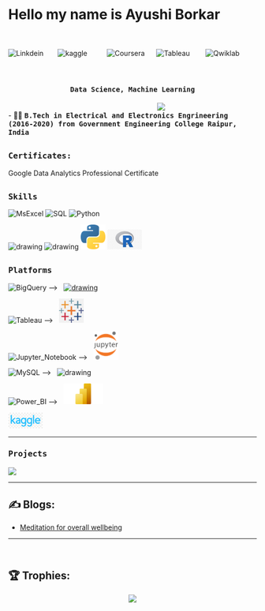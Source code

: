 # Hello my name is Ayushi Borkar
<br><br>
<a href="https://www.linkedin.com/in/ayushi-borkar-387a52168">
  <img align="left" alt="Linkdein" width="100px" src="https://img.shields.io/badge/Linkedin-0A66C2?style=for-the-badge&logo=Linkedin&logoColor=white" />
</a>
<a href="https://www.kaggle.com/ayushiborkar">
  <img align="left" alt="kaggle" width="100px" src="https://img.shields.io/badge/kaggle-E4405F?style=for-the-badge&logo=kaggle&logoColor=white" />
</a>
<a href="https://www.coursera.org/user/4595ed35a2170f3fa593b2fbd2cfe252">
  <img align="left" alt="Coursera" width="100px" src="https://img.shields.io/badge/Coursera-0056D2?style=for-the-badge&logo=Coursera&logoColor=white" />
</a>
<a href="https://public.tableau.com/app/profile/ayushi5056/vizzes">
  <img align="left" alt="Tableau" width="100px" src="https://img.shields.io/badge/Tableau-E4405F?style=for-the-badge&logo=tableau&logoColor=white" />
</a>
<a href="https://www.cloudskillsboost.google/public_profiles/8cafa979-ec4b-4ade-b1db-dad4e6b58094">
  <img align="left" alt="Qwiklab" width="100px" src="https://img.shields.io/badge/Qwiklabs-F5CD0E?style=for-the-badge&logo=Qwiklabs&logoColor=black" />
</a>
<br><br>

# <p align="center"><h4 align="center"><samp> Data Science, Machine Learning </samp></h4></p>

<div>
  <img align="right" src="https://github.com/ayushiborkar/ayushiborkar/blob/main/data_scene.gif" width="40%"/>
  <br>
- 👨‍🎓 <samp><b>B.Tech in Electrical and Electronics Engrineering (2016-2020) from Government Engineering College Raipur, India</b>
</div>

##

<div>
<h3><b><samp>Certificates:</samp></b></h3>
Google Data Analytics Professional Certificate 
   <a href="https://www.coursera.org/account/accomplishments/verify/AZ9MJ78RV879">
   </a>
</div>

##
<h3><b><samp>Skills</samp></b></h3>

![MsExcel](https://img.shields.io/badge/MsExcel-4479A1?style=flat-square&logo=MsExcel&logoColor=white)
![SQL](https://img.shields.io/badge/SQL-3776AB?style=flat-square&logo=SQL&logoColor=white)
![Python](https://img.shields.io/badge/Python-3776AB?style=flat-square&logo=Python&logoColor=white)

<span> 
<img src="https://github.com/ayushiborkar/ayushiborkar/blob/main/images/ms-excel.png" alt="drawing" width="50"/>
<img src="https://github.com/ayushiborkar/ayushiborkar/blob/main/images/sql.png" alt="drawing" width="50"/>
<img src="https://github.com/ayushiborkar/ayu/blob/main/images/python-5.svg" alt="drawing" width="50"/>
<img src="https://github.com/ayushiborkar/ayu/blob/main/images/r-lang.jpg" alt="drawing" width="70"/>
  </span>

  ##
  <h3><b><samp>Platforms</samp></b></h3>
  
  ![BigQuery](https://img.shields.io/badge/Bigquery-4285F4?style=flat-square&logo=Bigquery&logoColor=white)
  --> &nbsp; <a href="https://www.cloudskillsboost.google/public_profiles/8cafa979-ec4b-4ade-b1db-dad4e6b58094">
      <img src="https://github.com/ayushiborkar/ayushiborkar/blob/main/images/google-cloud-1.svg" alt="drawing" width="50"/>
      </a>
      
  ![Tableau](https://img.shields.io/badge/Tableau-4285F4?style=flat-square&logo=Tableau&logoColor=white) 
  --> &nbsp; <a href="https://public.tableau.com/app/profile/ayushi5056/vizzes">
      <img src="https://github.com/ayushiborkar/ayu/blob/main/images/tableau.png" alt="drawing" width="50"/>
      </a>

  ![Jupyter_Notebook](https://img.shields.io/badge/Jupyter_Notebook-007ACC?style=flat-square&logo=Jupyter-Notebook&logoColor=white)
  --> &nbsp; <a>
      <img src="https://github.com/ayushiborkar/ayu/blob/main/images/Jupyter_logo.png" alt="drawing" width="50"/>
      </a>
 
  ![MySQL](https://img.shields.io/badge/MySQL-4479A1?style=flat-square&logo=MySQL&logoColor=white)
  --> &nbsp; <a>
     <img src="https://github.com/ayushiborkar/ayushiborkar/blob/main/images/mysql-6.svg" alt="drawing" width="50"/>
     </a>
     
  ![Power_BI](https://img.shields.io/badge/Power_BI-4479A1?style=flat-square&logo=Power-BI&logoColor=white)
  --> &nbsp; <a>
      <img src="https://github.com/ayushiborkar/ayu/blob/main/images/powerbi.png" alt="drawing" width="80"/>
      </a>
      
  <span>
<a href="https://www.kaggle.com/ayushiborkar"> 
  <img src="https://github.com/ayushiborkar/ayu/blob/main/images/kaggle.png" alt="drawing" width="70"/>
</a>
  </span>
  <hr>
  
  <h3><b><samp>Projects</samp></b></h3>
 
  <span>
<a href="https://github.com/ayushiborkar/statistics">
  <img align="center" src="https://github-readme-stats.vercel.app/api/pin/?username=ayushiborkar&repo=statistics" />
</a>
  </span>

  <hr>
  
## ✍️ Blogs: 
<!-- BLOG-POST-LIST:START -->
- [Meditation for overall wellbeing](https://wisdomofeast.wordpress.com/)
<!-- BLOG-POST-LIST:END --> 

<hr> 

<br>

## 🏆 Trophies:
<p align="center">
<a href="https://github.com/ryo-ma/github-profile-trophy">
  <img width=800 src="https://github-profile-trophy.vercel.app/?username=ayushiborkar&column=8&theme=onedark&no-frame=true&no-bg=true"/>
</a>
</p>
